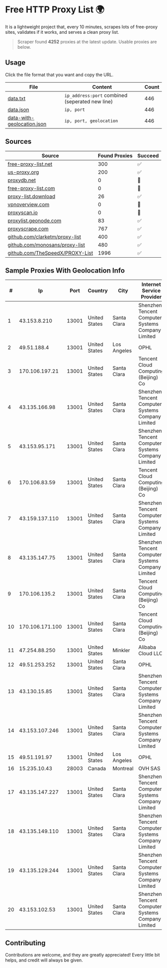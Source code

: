 
# Free HTTP Proxy List 🌍

It is a lightweight project that, every 10 minutes, scrapes lots of free-proxy sites, validates if it works, and serves a clean proxy list.


> Scraper found **4252** proxies at the latest update. Usable proxies are below.

## Usage

Click the file format that you want and copy the URL.


|File|Content|Count|
|----|-------|-----|
|[data.txt](https://raw.githubusercontent.com/themiralay/Proxy-List-World/master/data.txt)|`ip_address:port` combined (seperated new line)|446|
|[data.json](https://raw.githubusercontent.com/themiralay/Proxy-List-World/master/data.json)|`ip, port`|446|
|[data-with-geolocation.json](https://raw.githubusercontent.com/themiralay/Proxy-List-World/master/data-with-geolocation.json)|`ip, port, geolocation`|446|

## Sources

|Source|Found Proxies|Succeed|
|------|-------------|-------|
|[free-proxy-list.net](https://free-proxy-list.net)|300|✅|
|[us-proxy.org](https://www.us-proxy.org)|200|✅|
|[proxydb.net](http://proxydb.net)|0|🚫|
|[free-proxy-list.com](https://free-proxy-list.com/?page=&port=&type%5B%5D=http&type%5B%5D=https&up_time=0&search=Search)|0|🚫|
|[proxy-list.download](https://www.proxy-list.download/HTTP)|26|✅|
|[vpnoverview.com](https://vpnoverview.com/privacy/anonymous-browsing/free-proxy-servers)|0|🚫|
|[proxyscan.io](https://www.proxyscan.io)|0|🚫|
|[proxylist.geonode.com](https://proxylist.geonode.com/api/proxy-list?limit=300&page=1&sort_by=lastChecked&sort_type=desc&protocols=http,https)|83|✅|
|[proxyscrape.com](https://api.proxyscrape.com/v2/?request=displayproxies&protocol=http&timeout=10000&country=all&ssl=all&anonymity=all)|767|✅|
|[github.com/clarketm/proxy-list](https://raw.githubusercontent.com/clarketm/proxy-list/master/proxy-list-raw.txt)|400|✅|
|[github.com/monosans/proxy-list](https://raw.githubusercontent.com/monosans/proxy-list/main/proxies/http.txt)|480|✅|
|[github.com/TheSpeedX/PROXY-List](https://raw.githubusercontent.com/TheSpeedX/PROXY-List/master/http.txt)|1996|✅|


## Sample Proxies With Geolocation Info

|#|Ip|Port|Country|City|Internet Service Provider|
|-|--|----|-------|----|-------------------------|
|1|43.153.8.210|13001|United States|Santa Clara|Shenzhen Tencent Computer Systems Company Limited|
|2|49.51.188.4|13001|United States|Los Angeles|OPHL|
|3|170.106.197.21|13001|United States|Santa Clara|Tencent Cloud Computing (Beijing) Co|
|4|43.135.166.98|13001|United States|Santa Clara|Shenzhen Tencent Computer Systems Company Limited|
|5|43.153.95.171|13001|United States|Santa Clara|Shenzhen Tencent Computer Systems Company Limited|
|6|170.106.83.59|13001|United States|Santa Clara|Tencent Cloud Computing (Beijing) Co|
|7|43.159.137.110|13001|United States|Santa Clara|Shenzhen Tencent Computer Systems Company Limited|
|8|43.135.147.75|13001|United States|Santa Clara|Shenzhen Tencent Computer Systems Company Limited|
|9|170.106.135.2|13001|United States|Santa Clara|Tencent Cloud Computing (Beijing) Co|
|10|170.106.171.100|13001|United States|Santa Clara|Tencent Cloud Computing (Beijing) Co|
|11|47.254.88.250|13001|United States|Minkler|Alibaba Cloud LLC|
|12|49.51.253.252|13001|United States|Santa Clara|OPHL|
|13|43.130.15.85|13001|United States|Santa Clara|Shenzhen Tencent Computer Systems Company Limited|
|14|43.153.107.246|13001|United States|Santa Clara|Shenzhen Tencent Computer Systems Company Limited|
|15|49.51.191.97|13001|United States|Los Angeles|OPHL|
|16|15.235.10.43|28003|Canada|Montreal|OVH SAS|
|17|43.135.147.227|13001|United States|Santa Clara|Shenzhen Tencent Computer Systems Company Limited|
|18|43.135.149.110|13001|United States|Santa Clara|Shenzhen Tencent Computer Systems Company Limited|
|19|43.135.129.244|13001|United States|Santa Clara|Shenzhen Tencent Computer Systems Company Limited|
|20|43.153.102.53|13001|United States|Santa Clara|Shenzhen Tencent Computer Systems Company Limited|



## Contributing

Contributions are welcome, and they are greatly appreciated! Every
little bit helps, and credit will always be given.

